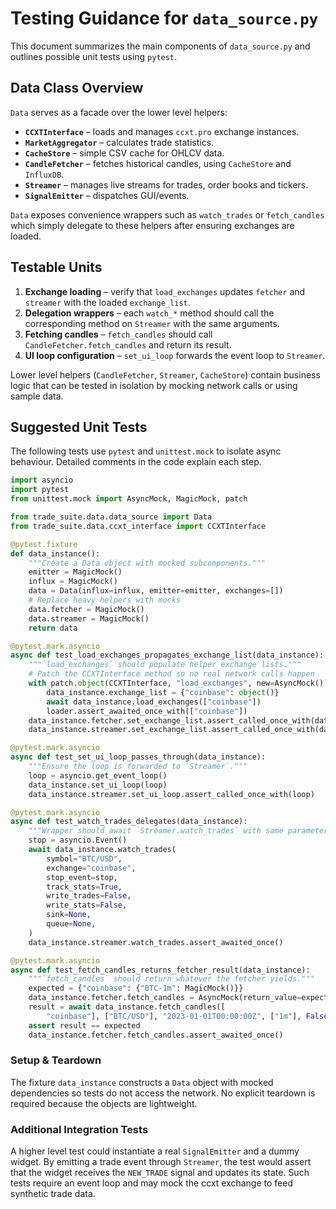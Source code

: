 # Testing Guidance for `data_source.py`

This document summarizes the main components of `data_source.py` and outlines possible unit tests using `pytest`.

## Data Class Overview

`Data` serves as a facade over the lower level helpers:

- **`CCXTInterface`** – loads and manages `ccxt.pro` exchange instances.
- **`MarketAggregator`** – calculates trade statistics.
- **`CacheStore`** – simple CSV cache for OHLCV data.
- **`CandleFetcher`** – fetches historical candles, using `CacheStore` and `InfluxDB`.
- **`Streamer`** – manages live streams for trades, order books and tickers.
- **`SignalEmitter`** – dispatches GUI/events.

`Data` exposes convenience wrappers such as `watch_trades` or `fetch_candles` which simply delegate to these helpers after ensuring exchanges are loaded.

## Testable Units

1. **Exchange loading** – verify that `load_exchanges` updates `fetcher` and `streamer` with the loaded `exchange_list`.
2. **Delegation wrappers** – each `watch_*` method should call the corresponding method on `Streamer` with the same arguments.
3. **Fetching candles** – `fetch_candles` should call `CandleFetcher.fetch_candles` and return its result.
4. **UI loop configuration** – `set_ui_loop` forwards the event loop to `Streamer`.

Lower level helpers (`CandleFetcher`, `Streamer`, `CacheStore`) contain business logic that can be tested in isolation by mocking network calls or using sample data.

## Suggested Unit Tests

The following tests use `pytest` and `unittest.mock` to isolate async behaviour.
Detailed comments in the code explain each step.

```python
import asyncio
import pytest
from unittest.mock import AsyncMock, MagicMock, patch

from trade_suite.data.data_source import Data
from trade_suite.data.ccxt_interface import CCXTInterface

@pytest.fixture
def data_instance():
    """Create a Data object with mocked subcomponents."""
    emitter = MagicMock()
    influx = MagicMock()
    data = Data(influx=influx, emitter=emitter, exchanges=[])
    # Replace heavy helpers with mocks
    data.fetcher = MagicMock()
    data.streamer = MagicMock()
    return data

@pytest.mark.asyncio
async def test_load_exchanges_propagates_exchange_list(data_instance):
    """`load_exchanges` should populate helper exchange lists."""
    # Patch the CCXTInterface method so no real network calls happen
    with patch.object(CCXTInterface, "load_exchanges", new=AsyncMock()) as loader:
        data_instance.exchange_list = {"coinbase": object()}
        await data_instance.load_exchanges(["coinbase"])
        loader.assert_awaited_once_with(["coinbase"])
    data_instance.fetcher.set_exchange_list.assert_called_once_with(data_instance.exchange_list)
    data_instance.streamer.set_exchange_list.assert_called_once_with(data_instance.exchange_list)

@pytest.mark.asyncio
async def test_set_ui_loop_passes_through(data_instance):
    """Ensure the loop is forwarded to `Streamer`."""
    loop = asyncio.get_event_loop()
    data_instance.set_ui_loop(loop)
    data_instance.streamer.set_ui_loop.assert_called_once_with(loop)

@pytest.mark.asyncio
async def test_watch_trades_delegates(data_instance):
    """Wrapper should await `Streamer.watch_trades` with same parameters."""
    stop = asyncio.Event()
    await data_instance.watch_trades(
        symbol="BTC/USD",
        exchange="coinbase",
        stop_event=stop,
        track_stats=True,
        write_trades=False,
        write_stats=False,
        sink=None,
        queue=None,
    )
    data_instance.streamer.watch_trades.assert_awaited_once()

@pytest.mark.asyncio
async def test_fetch_candles_returns_fetcher_result(data_instance):
    """`fetch_candles` should return whatever the fetcher yields."""
    expected = {"coinbase": {"BTC-1m": MagicMock()}}
    data_instance.fetcher.fetch_candles = AsyncMock(return_value=expected)
    result = await data_instance.fetch_candles([
        "coinbase"], ["BTC/USD"], "2023-01-01T00:00:00Z", ["1m"], False)
    assert result == expected
    data_instance.fetcher.fetch_candles.assert_awaited_once()
```

### Setup & Teardown

The fixture `data_instance` constructs a `Data` object with mocked dependencies so tests do not access the network. No explicit teardown is required because the objects are lightweight.

### Additional Integration Tests

A higher level test could instantiate a real `SignalEmitter` and a dummy widget. By emitting a trade event through `Streamer`, the test would assert that the widget receives the `NEW_TRADE` signal and updates its state. Such tests require an event loop and may mock the ccxt exchange to feed synthetic trade data.
